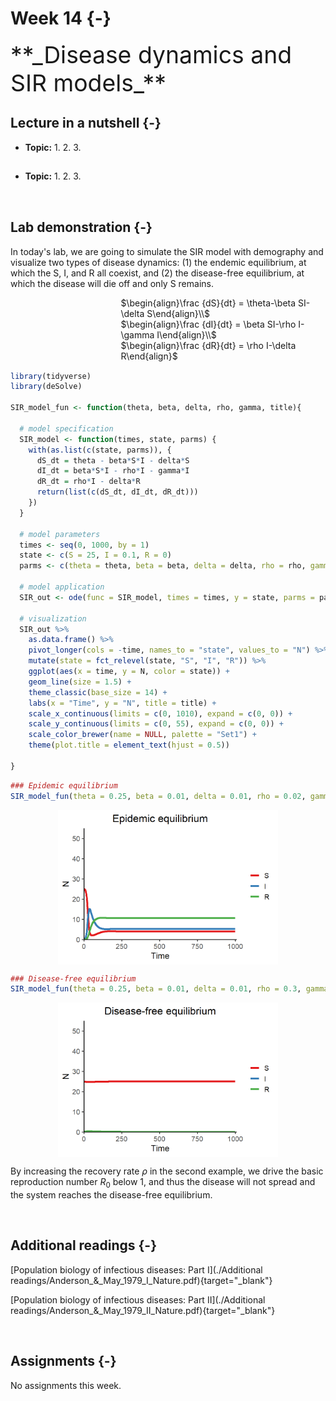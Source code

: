 

# Week 14 {-} 
<div style = "font-size: 28pt"> **_Disease dynamics and SIR models_**</div>

## Lecture in a nutshell {-}

* **Topic:**
    1. 
    2. 
    3. 
    
<div style="height:1px ;"><br></div>

* **Topic:**
    1. 
    2. 
    3.

<div style="height:1px ;"><br></div>    
<br>


## Lab demonstration {-}

In today's lab, we are going to simulate the SIR model with demography and visualize two types of disease dynamics: (1) the endemic equilibrium, at which the S, I, and R all coexist, and (2) the disease-free equilibrium, at which the disease will die off and only S remains.

<div style="margin-left: 35%;">$\begin{align}\frac {dS}{dt} = \theta-\beta SI-\delta S\end{align}\\$</div>
<div style="margin-left: 35%;">$\begin{align}\frac {dI}{dt} = \beta SI-\rho I-\gamma I\end{align}\\$</div>
<div style="margin-left: 35%; margin-bottom: 15px;">$\begin{align}\frac {dR}{dt} = \rho I-\delta R\end{align}$</div>


```r
library(tidyverse)
library(deSolve)

SIR_model_fun <- function(theta, beta, delta, rho, gamma, title){
  
  # model specification
  SIR_model <- function(times, state, parms) {
    with(as.list(c(state, parms)), {
      dS_dt = theta - beta*S*I - delta*S
      dI_dt = beta*S*I - rho*I - gamma*I 
      dR_dt = rho*I - delta*R
      return(list(c(dS_dt, dI_dt, dR_dt)))
    })
  }
  
  # model parameters
  times <- seq(0, 1000, by = 1)
  state <- c(S = 25, I = 0.1, R = 0)
  parms <- c(theta = theta, beta = beta, delta = delta, rho = rho, gamma = gamma)
  
  # model application
  SIR_out <- ode(func = SIR_model, times = times, y = state, parms = parms)
  
  # visualization
  SIR_out %>%
    as.data.frame() %>%
    pivot_longer(cols = -time, names_to = "state", values_to = "N") %>%
    mutate(state = fct_relevel(state, "S", "I", "R")) %>%
    ggplot(aes(x = time, y = N, color = state)) + 
    geom_line(size = 1.5) +
    theme_classic(base_size = 14) +
    labs(x = "Time", y = "N", title = title) +
    scale_x_continuous(limits = c(0, 1010), expand = c(0, 0)) +
    scale_y_continuous(limits = c(0, 55), expand = c(0, 0)) +
    scale_color_brewer(name = NULL, palette = "Set1") + 
    theme(plot.title = element_text(hjust = 0.5))
  
}
```


```r
### Epidemic equilibrium  
SIR_model_fun(theta = 0.25, beta = 0.01, delta = 0.01, rho = 0.02, gamma = 0.02, title = "Epidemic equilibrium")
```

<img src="14_Week_14_files/figure-html/unnamed-chunk-2-1.png" width="70%" style="display: block; margin: auto;" />

```r
### Disease-free equilibrium
SIR_model_fun(theta = 0.25, beta = 0.01, delta = 0.01, rho = 0.3, gamma = 0.02, title = "Disease-free equilibrium")
```

<img src="14_Week_14_files/figure-html/unnamed-chunk-2-2.png" width="70%" style="display: block; margin: auto;" />

By increasing the recovery rate $\rho$ in the second example, we drive the basic reproduction number $R_{0}$ below 1, and thus the disease will not spread and the system reaches the disease-free equilibrium.

<br>

## Additional readings {-}

[Population biology of infectious diseases: Part I](./Additional readings/Anderson_&_May_1979_I_Nature.pdf){target="_blank"}

[Population biology of infectious diseases: Part II](./Additional readings/Anderson_&_May_1979_II_Nature.pdf){target="_blank"}

<br>

## Assignments {-}

No assignments this week.


